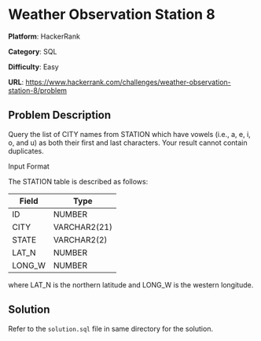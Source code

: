 # Weather Observation Station 8

**Platform**: HackerRank

**Category**: SQL

**Difficulty**: Easy

**URL**: https://www.hackerrank.com/challenges/weather-observation-station-8/problem

## Problem Description

Query the list of CITY names from STATION which have vowels (i.e., a, e, i, o, and u) as both their first and last characters. Your result cannot contain duplicates.

Input Format

The STATION table is described as follows:

| Field | Type |
|-------|------|
| ID | NUMBER |
| CITY | VARCHAR2(21) |
| STATE | VARCHAR2(2) |
| LAT_N | NUMBER |
| LONG_W | NUMBER |

where LAT_N is the northern latitude and LONG_W is the western longitude.

## Solution

Refer to the `solution.sql` file in same directory for the solution.